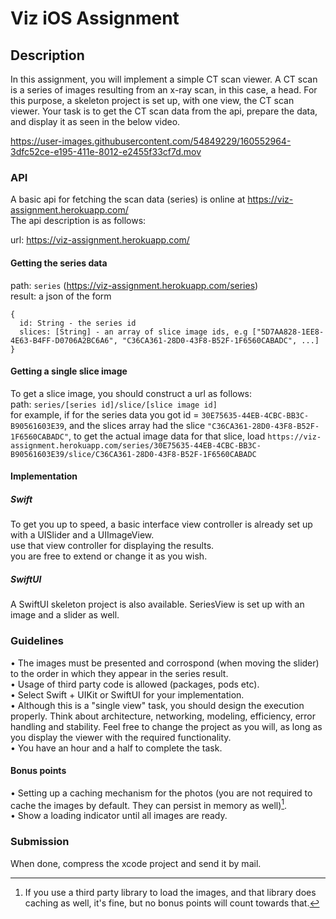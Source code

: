 # Viz iOS Assignment

## Description
In this assignment, you will implement a simple CT scan viewer. A CT scan is a series of images resulting from an x-ray scan, in this case, a head.
For this purpose, a skeleton project is set up, with one view, the CT scan viewer.
Your task is to get the CT scan data from the api, prepare the data, and display it as seen in the below video.

https://user-images.githubusercontent.com/54849229/160552964-3dfc52ce-e195-411e-8012-e2455f33cf7d.mov

### API

A basic api for fetching the scan data (series) is online at https://viz-assignment.herokuapp.com/</br>
The api description is as follows:

url: https://viz-assignment.herokuapp.com/

#### Getting the series data
path: `series` (https://viz-assignment.herokuapp.com/series)</br>
result: a json of the form
```
{
  id: String - the series id
  slices: [String] - an array of slice image ids, e.g ["5D7AA828-1EE8-4E63-B4FF-D0706A2BC6A6", "C36CA361-28D0-43F8-B52F-1F6560CABADC", ...]
}
```
#### Getting a single slice image
To get a slice image, you should construct a url as follows:</br>
path: `series/[series id]/slice/[slice image id]`</br>
for example, if for the series data you got id = `30E75635-44EB-4CBC-BB3C-B90561603E39`, and the slices array had the slice `"C36CA361-28D0-43F8-B52F-1F6560CABADC"`, to get the actual image data for that slice, load `https://viz-assignment.herokuapp.com/series/30E75635-44EB-4CBC-BB3C-B90561603E39/slice/C36CA361-28D0-43F8-B52F-1F6560CABADC`

#### Implementation
##### Swift
To get you up to speed, a basic interface view controller is already set up with a UISlider and a UIImageView.</br>
use that view controller for displaying the results.</br>
you are free to extend or change it as you wish.
##### SwiftUI
A SwiftUI skeleton project is also available. SeriesView is set up with an image and a slider as well.

### Guidelines
• The images must be presented and corrospond (when moving the slider) to the order in which they appear in the series result.</br>
• Usage of third party code is allowed (packages, pods etc).</br>
• Select Swift + UIKit or SwiftUI for your implementation.</br>
• Although this is a "single view" task, you should design the execution properly. Think about architecture, networking, modeling, efficiency, error handling and stability. Feel free to change the project as you will, as long as you display the viewer with the required functionality.</br>
• You have an hour and a half to complete the task.
#### Bonus points
• Setting up a caching mechanism for the photos (you are not required to cache the images by default. They can persist in memory as well)[^1].</br>
• Show a loading indicator until all images are ready.
[^1]: If you use a third party library to load the images, and that library does caching as well, it's fine, but no bonus points will count towards that.
### Submission
When done, compress the xcode project and send it by mail.
